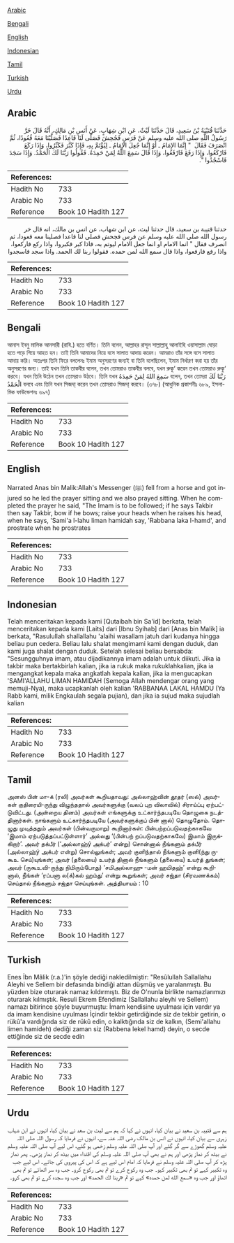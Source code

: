 [Arabic](#arabic)

[Bengali](#bengali)

[English](#english)

[Indonesian](#indonesian)

[Tamil](#tamil)

[Turkish](#turkish)

[Urdu](#urdu)

## Arabic


<div dir="rtl" lang="ar" style={{fontSize:'larger',backgroundColor:'#f8f9fa',padding:20}}>
حَدَّثَنَا قُتَيْبَةُ بْنُ سَعِيدٍ، قَالَ حَدَّثَنَا لَيْثٌ، عَنِ ابْنِ شِهَابٍ، عَنْ أَنَسِ بْنِ مَالِكٍ، أَنَّهُ قَالَ خَرَّ رَسُولُ اللَّهِ صلى الله عليه وسلم عَنْ فَرَسٍ فَجُحِشَ فَصَلَّى لَنَا قَاعِدًا فَصَلَّيْنَا مَعَهُ قُعُودًا، ثُمَّ انْصَرَفَ فَقَالَ ‏ "‏ إِنَّمَا الإِمَامُ ـ أَوْ إِنَّمَا جُعِلَ الإِمَامُ ـ لِيُؤْتَمَّ بِهِ، فَإِذَا كَبَّرَ فَكَبِّرُوا، وَإِذَا رَكَعَ فَارْكَعُوا، وَإِذَا رَفَعَ فَارْفَعُوا، وَإِذَا قَالَ سَمِعَ اللَّهُ لِمَنْ حَمِدَهُ‏.‏ فَقُولُوا رَبَّنَا لَكَ الْحَمْدُ‏.‏ وَإِذَا سَجَدَ فَاسْجُدُوا ‏"‏‏.‏
</div>
<div style={{backgroundColor:'#f8f9fa',padding:20, marginBottom: 10}}><table> <thead> <tr> <th>References:</th> <th></th> </tr> </thead> <tbody><tr><td>Hadith No</td><td>733</td></tr><tr><td>Arabic No</td><td>733</td></tr><tr><td>Reference</td><td>Book 10 Hadith 127</td></tr></tbody></table></div>


<div dir="rtl" lang="ar" style={{fontSize:'larger',backgroundColor:'#f8f9fa',padding:20}}>
حدثنا قتيبة بن سعيد، قال حدثنا ليث، عن ابن شهاب، عن انس بن مالك، انه قال خر رسول الله صلى الله عليه وسلم عن فرس فجحش فصلى لنا قاعدا فصلينا معه قعودا، ثم انصرف فقال " انما الامام او انما جعل الامام ليوتم به، فاذا كبر فكبروا، واذا ركع فاركعوا، واذا رفع فارفعوا، واذا قال سمع الله لمن حمده. فقولوا ربنا لك الحمد. واذا سجد فاسجدوا
</div>
<div style={{backgroundColor:'#f8f9fa',padding:20, marginBottom: 10}}><table> <thead> <tr> <th>References:</th> <th></th> </tr> </thead> <tbody><tr><td>Hadith No</td><td>733</td></tr><tr><td>Arabic No</td><td>733</td></tr><tr><td>Reference</td><td>Book 10 Hadith 127</td></tr></tbody></table></div>

## Bengali


<div dir="ltr" lang="bn" style={{fontSize:'larger',backgroundColor:'#f8f9fa',padding:20}}>
আনাস ইবনু মালিক আনসারী (রাযি.) হতে বর্ণিত। তিনি বলেন, আল্লাহর রাসূল সাল্লাল্লাহু আলাইহি ওয়াসাল্লাম ঘোড়া হতে পড়ে গিয়ে আহত হন। তাই তিনি আমাদের নিয়ে বসে সালাত আদায় করেন। আমরাও তাঁর সঙ্গে বসে সালাত আদায় করি। অতঃপর তিনি ফিরে বললেনঃ ইমাম অনুসরণের জন্যই বা তিনি বলেছিলেন, ইমাম নির্ধারণ করা হয় তাঁর অনুসরণের জন্য। তাই যখন তিনি তাকবীর বলেন, তখন তোমরাও তাকবীর বলবে, যখন রুকূ‘ করেন তখন তোমরাও রুকূ‘ করবে। যখন তিনি উঠেন তখন তোমরাও উঠবে। তিনি যখন سَمِعَ اللهُ لِمَنْ حَمِدَهُ বলেন, তখন তোমরা رَبَّنَا لَكَ الْحَمْدُ বলবে এবং তিনি যখন সিজদা্ করেন তখন তোমরাও সিজদা্ করবে। (৩৭৮) (আধুনিক প্রকাশনীঃ ৬৮৯, ইসলামিক ফাউন্ডেশনঃ ৬৯৭)
</div>
<div style={{backgroundColor:'#f8f9fa',padding:20, marginBottom: 10}}><table> <thead> <tr> <th>References:</th> <th></th> </tr> </thead> <tbody><tr><td>Hadith No</td><td>733</td></tr><tr><td>Arabic No</td><td>733</td></tr><tr><td>Reference</td><td>Book 10 Hadith 127</td></tr></tbody></table></div>

## English


<div dir="ltr" lang="en" style={{fontSize:'larger',backgroundColor:'#f8f9fa',padding:20}}>
Narrated Anas bin Malik:Allah's Messenger (ﷺ) fell from a horse and got injured so he led the prayer sitting and we also prayed sitting. When he completed the prayer he said, "The Imam is to be followed; if he says Takbir then say Takbir, bow if he bows; raise your heads when he raises his head, when he says, 'Sami'a l-lahu liman hamidah say, 'Rabbana laka l-hamd', and prostrate when he prostrates
</div>
<div style={{backgroundColor:'#f8f9fa',padding:20, marginBottom: 10}}><table> <thead> <tr> <th>References:</th> <th></th> </tr> </thead> <tbody><tr><td>Hadith No</td><td>733</td></tr><tr><td>Arabic No</td><td>733</td></tr><tr><td>Reference</td><td>Book 10 Hadith 127</td></tr></tbody></table></div>

## Indonesian


<div dir="ltr" lang="id" style={{fontSize:'larger',backgroundColor:'#f8f9fa',padding:20}}>
Telah menceritakan kepada kami [Qutaibah bin Sa'id] berkata, telah menceritakan kepada kami [Laits] dari [Ibnu Syihab] dari [Anas bin Malik] ia berkata, "Rasulullah shallallahu 'alaihi wasallam jatuh dari kudanya hingga beliau pun cedera. Beliau lalu shalat mengimami kami dengan duduk, dan kami juga shalat dengan duduk. Setelah selesai beliau bersabda: "Sesungguhnya imam, atau dijadikannya imam adalah untuk diikuti. Jika ia takbir maka bertakbirlah kalian, jika ia rukuk maka rukuklahkalian, jika ia mengangkat kepala maka angkatlah kepala kalian, jika ia mengucapkan 'SAMI'ALLAHU LIMAN HAMIDAH (Semoga Allah mendengar orang yang memuji-Nya), maka ucapkanlah oleh kalian 'RABBANAA LAKAL HAMDU (Ya Rabb kami, milik Engkaulah segala pujian), dan jika ia sujud maka sujudlah kalian
</div>
<div style={{backgroundColor:'#f8f9fa',padding:20, marginBottom: 10}}><table> <thead> <tr> <th>References:</th> <th></th> </tr> </thead> <tbody><tr><td>Hadith No</td><td>733</td></tr><tr><td>Arabic No</td><td>733</td></tr><tr><td>Reference</td><td>Book 10 Hadith 127</td></tr></tbody></table></div>

## Tamil


<div dir="ltr" lang="ta" style={{fontSize:'larger',backgroundColor:'#f8f9fa',padding:20}}>
அனஸ் பின் மா-க் (ரலி) அவர்கள் கூறியதாவது: அல்லாஹ்வின் தூதர் (ஸல்) அவர்கள் குதிரையி-ருந்து விழுந்ததால் அவர்களுக்கு (வலப் புற விலாவில்) சிராய்ப்பு ஏற்பட்டுவிட்டது. (அன்றைய தினம்) அவர்கள் எங்களுக்கு உட்கார்ந்தபடியே தொழுகை நடத்தினார்கள். நாங்களும் உட்கார்ந்தபடியே (அவர்களுக்குப் பின் னால்) தொழுதோம். தொழுது முடித்ததும் அவர்கள் (பின்வருமாறு) கூறினார்கள்: பின்பற்றப்படுவதற்காகவே ‘இமாம் ஏற்படுத்தப்பட்டுள்ளார்’ அல்லது ‘(பின்பற் றப்படுவதற்காகவே) இமாம் இருக்கிறார்’. அவர் தக்பீர் (‘அல்லாஹ்ý அக்பர்’ என்று) சொன்னால் நீங்களும் தக்பீர் (அல்லாஹ்ý அக்பர் என்று) சொல்லுங்கள்; அவர் குனிந்தால் நீங்களும் குனி(ந்து ருகூஉ செய்)யுங்கள்; அவர் (தலையை) உயர்த் தினால் நீங்களும் (தலையை) உயர்த் துங்கள்; அவர் (ருகூஉவி-ருந்து நிமிரும்போது) ‘சமிஅல்லாஹு -மன் ஹமிதஹ்’ என்று கூறினால், நீங்கள் ‘ரப்பனா ல(க்)கல் ஹம்து’ என்று கூறுங்கள்; அவர் சஜ்தா (சிரவணக்கம்) செய்தால் நீங்களும் சஜ்தா செய்யுங்கள். அத்தியாயம் : 10
</div>
<div style={{backgroundColor:'#f8f9fa',padding:20, marginBottom: 10}}><table> <thead> <tr> <th>References:</th> <th></th> </tr> </thead> <tbody><tr><td>Hadith No</td><td>733</td></tr><tr><td>Arabic No</td><td>733</td></tr><tr><td>Reference</td><td>Book 10 Hadith 127</td></tr></tbody></table></div>

## Turkish


<div dir="ltr" lang="tr" style={{fontSize:'larger',backgroundColor:'#f8f9fa',padding:20}}>
Enes İbn Mâlik (r.a.)'in şöyle dediği nakledilmiştir: "Resûlullah Sallallahu Aleyhi ve Sellem bir defasında bindiği attan düşmüş ve yaralanmıştı. Bu yüzden bize oturarak namaz kıldırmıştı. Biz de O'nunla birlikte namazlarımızı oturarak kılmıştık. Resuli Ekrem Efendimiz (Sallallahu aleyhi ve Sellem) namazı bitirince şöyle buyurmuştu: İmam kendisine uyulması için vardır ya da imam kendisine uyulması İçindir tekbir getirdiğinde siz de tekbir getirin, o rükû'a vardığında siz de rükû edin, o kalktığında siz de kalkın, (Semi'allahu limen hamideh) dediği zaman siz (Rabbena lekel hamd) deyin, o secde ettiğinde siz de secde edin
</div>
<div style={{backgroundColor:'#f8f9fa',padding:20, marginBottom: 10}}><table> <thead> <tr> <th>References:</th> <th></th> </tr> </thead> <tbody><tr><td>Hadith No</td><td>733</td></tr><tr><td>Arabic No</td><td>733</td></tr><tr><td>Reference</td><td>Book 10 Hadith 127</td></tr></tbody></table></div>

## Urdu


<div dir="rtl" lang="ur" style={{fontSize:'larger',backgroundColor:'#f8f9fa',padding:20}}>
ہم سے قتیبہ بن سعید نے بیان کیا، انہوں نے کہا کہ ہم سے لیث بن سعد نے بیان کیا، انہوں نے ابن شہاب زہری سے بیان کیا، انہوں نے انس بن مالک رضی اللہ عنہ سے، انہوں نے فرمایا کہ رسول اللہ صلی اللہ علیہ وسلم گھوڑے سے گر گئے اور آپ صلی اللہ علیہ وسلم زخمی ہو گئے، اس لیے آپ صلی اللہ علیہ وسلم نے بیٹھ کر نماز پڑھی اور ہم نے بھی آپ صلی اللہ علیہ وسلم کی اقتداء میں بیٹھ کر نماز پڑھی۔ پھر نماز پڑھ کر آپ صلی اللہ علیہ وسلم نے فرمایا کہ امام اس لیے ہے کہ اس کی پیروی کی جائے۔ اس لیے جب وہ تکبیر کہے تو تم بھی تکبیر کہو۔ جب وہ رکوع کرے تو تم بھی رکوع کرو۔ جب وہ سر اٹھائے تو تم بھی اٹھاؤ اور جب وہ «سمع الله لمن حمده‏» کہے تو تم «ربنا لك الحمد» اور جب وہ سجدہ کرے تو تم بھی کرو۔
</div>
<div style={{backgroundColor:'#f8f9fa',padding:20, marginBottom: 10}}><table> <thead> <tr> <th>References:</th> <th></th> </tr> </thead> <tbody><tr><td>Hadith No</td><td>733</td></tr><tr><td>Arabic No</td><td>733</td></tr><tr><td>Reference</td><td>Book 10 Hadith 127</td></tr></tbody></table></div>